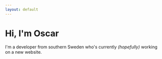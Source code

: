 ```yaml
---
layout: default
---
```


# Hi, I'm Oscar

I'm a developer from southern Sweden who's currently <i>(hopefully)</i> working on a new website.
